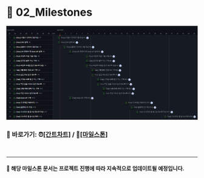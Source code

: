 # 📆 02_Milestones

![마일스톤](img/milestones.png)

### 🔗 바로가기: ⏰[[간트차트]](https://github.com/users/AreumHi/projects/1/views/1) / 🔁[[마일스톤]](https://github.com/AreumHi/e-commerce/milestones)

<br>

---

#### 🔄 **해당 마일스톤 문서는 프로젝트 진행에 따라 지속적으로 업데이트될 예정입니다.**
